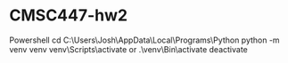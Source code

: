 # CMSC447-hw2
Powershell
cd C:\Users\Josh\AppData\Local\Programs\Python
python -m venv venv
venv\Scripts\activate or .\venv\Bin\activate
deactivate
